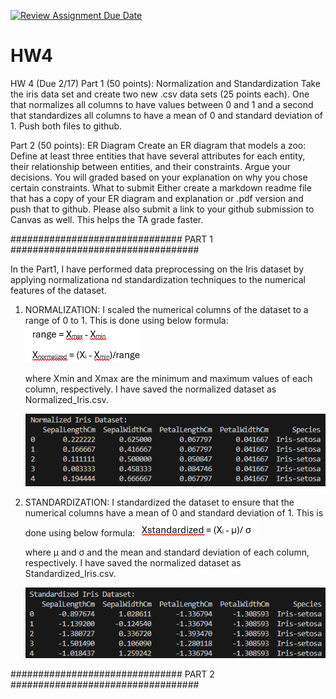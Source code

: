 [![Review Assignment Due Date](https://classroom.github.com/assets/deadline-readme-button-22041afd0340ce965d47ae6ef1cefeee28c7c493a6346c4f15d667ab976d596c.svg)](https://classroom.github.com/a/hiWoDjT-)
# HW4
HW 4
(Due 2/17)
Part 1 (50 points): Normalization and Standardization 
Take the iris data set and create two new .csv data sets (25 points each). One that normalizes all columns to have values between 0 and 1 and a second that standardizes all columns to have a mean of 0 and standard deviation of 1.
Push both files to github. 

Part 2 (50 points): ER Diagram 
Create an ER diagram that models a zoo:
Define at least three entities that have several attributes for each entity, their relationship between entities, and their constraints. Argue your decisions. You will graded based on your explanation on why you chose certain constraints. 
What to submit 
Either create a markdown readme file that has a copy of your ER diagram and explanation or .pdf version and push that to github.
Please also submit a link to your github submission to Canvas as well. This helps the TA grade faster.


############################### PART 1  ##################################

In the Part1, I have performed data preprocessing on the Iris dataset by applying normalizationa nd standardization techniques to the numerical features of the dataset.

1. NORMALIZATION:
    I scaled the numerical columns of the dataset to a range of 0 to 1. This is done using below formula:
        ![alt text](image.png)

    where Xmin and Xmax are the minimum and maximum values of each column, respectively.
    I have saved the normalized dataset as Normalized_Iris.csv.

    ![alt text](image-1.png)

2. STANDARDIZATION:
    I standardized the dataset to ensure that the numerical columns have a mean of 0 and standard deviation of 1. This is done using below formula:
        ![alt text](image-3.png)

    where μ and σ and the mean and standard deviation of each column, respectively.
    I have saved the normalized dataset as Standardized_Iris.csv.

    ![alt text](image-2.png)


############################### PART 2  ##################################
